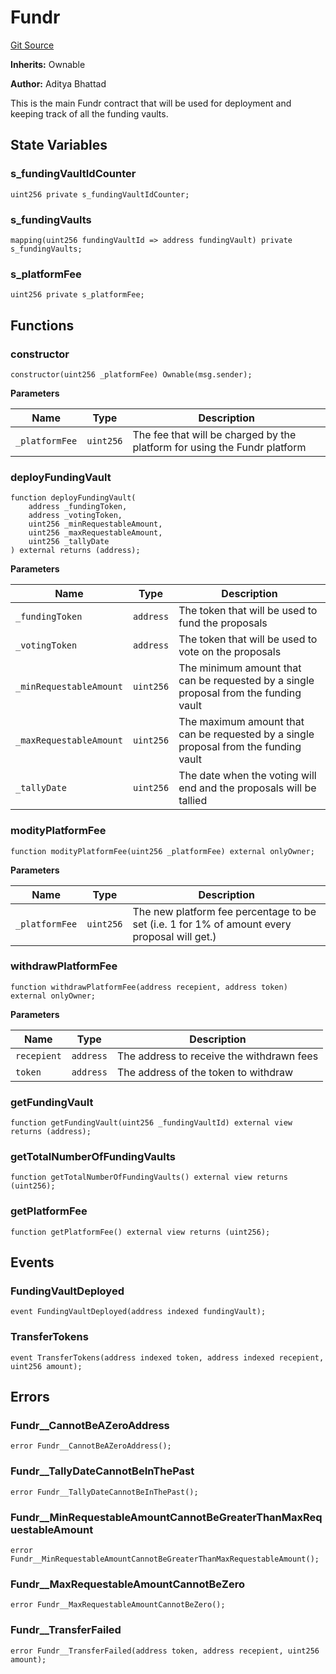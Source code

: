 # Fundr

[Git Source](https://github.com/StabilityNexus/Fundr/blob/64b2ecb7c60a5a1802be455db0565e9d73fc2a00/app/blockchain/src/Fundr.sol)

**Inherits:**
Ownable

**Author:**
Aditya Bhattad

This is the main Fundr contract that will be used for deployment and keeping track of all the funding vaults.

## State Variables

### s_fundingVaultIdCounter

```solidity
uint256 private s_fundingVaultIdCounter;
```

### s_fundingVaults

```solidity
mapping(uint256 fundingVaultId => address fundingVault) private s_fundingVaults;
```

### s_platformFee

```solidity
uint256 private s_platformFee;
```

## Functions

### constructor

```solidity
constructor(uint256 _platformFee) Ownable(msg.sender);
```

**Parameters**

| Name           | Type      | Description                                                               |
| -------------- | --------- | ------------------------------------------------------------------------- |
| `_platformFee` | `uint256` | The fee that will be charged by the platform for using the Fundr platform |

### deployFundingVault

```solidity
function deployFundingVault(
    address _fundingToken,
    address _votingToken,
    uint256 _minRequestableAmount,
    uint256 _maxRequestableAmount,
    uint256 _tallyDate
) external returns (address);
```

**Parameters**

| Name                    | Type      | Description                                                                          |
| ----------------------- | --------- | ------------------------------------------------------------------------------------ |
| `_fundingToken`         | `address` | The token that will be used to fund the proposals                                    |
| `_votingToken`          | `address` | The token that will be used to vote on the proposals                                 |
| `_minRequestableAmount` | `uint256` | The minimum amount that can be requested by a single proposal from the funding vault |
| `_maxRequestableAmount` | `uint256` | The maximum amount that can be requested by a single proposal from the funding vault |
| `_tallyDate`            | `uint256` | The date when the voting will end and the proposals will be tallied                  |

### modityPlatformFee

```solidity
function modityPlatformFee(uint256 _platformFee) external onlyOwner;
```

**Parameters**

| Name           | Type      | Description                                                                                  |
| -------------- | --------- | -------------------------------------------------------------------------------------------- |
| `_platformFee` | `uint256` | The new platform fee percentage to be set (i.e. 1 for 1% of amount every proposal will get.) |

### withdrawPlatformFee

```solidity
function withdrawPlatformFee(address recepient, address token) external onlyOwner;
```

**Parameters**

| Name        | Type      | Description                               |
| ----------- | --------- | ----------------------------------------- |
| `recepient` | `address` | The address to receive the withdrawn fees |
| `token`     | `address` | The address of the token to withdraw      |

### getFundingVault

```solidity
function getFundingVault(uint256 _fundingVaultId) external view returns (address);
```

### getTotalNumberOfFundingVaults

```solidity
function getTotalNumberOfFundingVaults() external view returns (uint256);
```

### getPlatformFee

```solidity
function getPlatformFee() external view returns (uint256);
```

## Events

### FundingVaultDeployed

```solidity
event FundingVaultDeployed(address indexed fundingVault);
```

### TransferTokens

```solidity
event TransferTokens(address indexed token, address indexed recepient, uint256 amount);
```

## Errors

### Fundr\_\_CannotBeAZeroAddress

```solidity
error Fundr__CannotBeAZeroAddress();
```

### Fundr\_\_TallyDateCannotBeInThePast

```solidity
error Fundr__TallyDateCannotBeInThePast();
```

### Fundr\_\_MinRequestableAmountCannotBeGreaterThanMaxRequestableAmount

```solidity
error Fundr__MinRequestableAmountCannotBeGreaterThanMaxRequestableAmount();
```

### Fundr\_\_MaxRequestableAmountCannotBeZero

```solidity
error Fundr__MaxRequestableAmountCannotBeZero();
```

### Fundr\_\_TransferFailed

```solidity
error Fundr__TransferFailed(address token, address recepient, uint256 amount);
```
